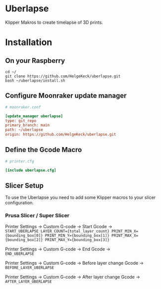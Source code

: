 # Uberlapse

Klipper Makros to create timelapse of 3D prints.

# Installation

## On your Raspberry
```
cd ~/
git clone https://github.com/HelgeKeck/uberlapse.git
bash ~/uberlapse/install.sh
```

## Configure Moonraker update manager
```ini
# moonraker.conf

[update_manager uberlapse]
type: git_repo
primary_branch: main
path: ~/uberlapse
origin: https://github.com/HelgeKeck/uberlapse.git
```

## Define the Gcode Macro
```ini
# printer.cfg

[include uberlapse.cfg]

```

## Slicer Setup
To use the Uberlapse you need to add some Klipper macros to your slicer configuration.

### Prusa Slicer / Super Slicer
Printer Settings -> Custom G-code -> Start Gcode -><br />
``START_UBERLAPSE LAYER_COUNT={total_layer_count} PRINT_MIN_X={bounding_box[0]} PRINT_MIN_Y={bounding_box[1]} PRINT_MAX_X={bounding_box[2]} PRINT_MAX_Y={bounding_box[3]}``

Printer Settings -> Custom G-code -> End Gcode -><br />
``END_UBERLAPSE``

Printer Settings -> Custom G-code -> Before layer change Gcode -><br />
``BEFORE_LAYER_UBERLAPSE``

Printer Settings -> Custom G-code -> After layer change Gcode -><br />
``AFTER_LAYER_UBERLAPSE``